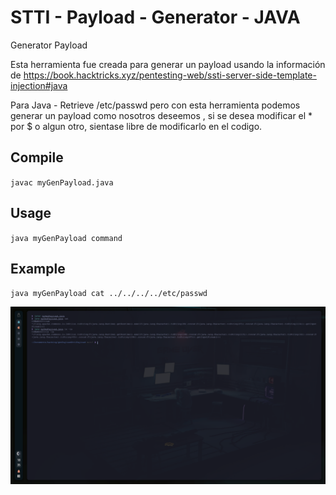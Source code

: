 # STTI - Payload - Generator - JAVA
Generator Payload

Esta herramienta fue creada para generar un payload usando la información de 
https://book.hacktricks.xyz/pentesting-web/ssti-server-side-template-injection#java

Para Java - Retrieve /etc/passwd 
pero con esta herramienta podemos generar un payload como nosotros deseemos , si se desea modificar el * por $ o algun otro, sientase libre de modificarlo en el codigo.

## Compile
  `javac myGenPayload.java`


## Usage
  `java myGenPayload command`
  
## Example
  `java myGenPayload cat ../../../../etc/passwd`
  
  
  
![Example](example.png?raw=true "Example")
